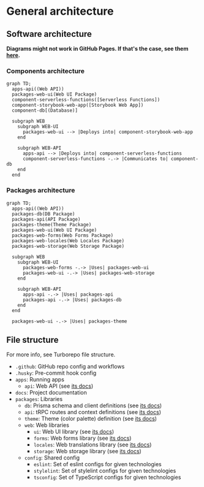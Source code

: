 # General architecture

## Software architecture

**Diagrams might not work in GitHub Pages. If that's the case, see them
[here](https://github.com/Rock-n-Prog/static-ts-monorepo-starter-pack/blob/main/docs/architecture/general.md).**

### Components architecture

```mermaid
graph TD;
  apps-api((Web API))
  packages-web-ui(Web UI Package)
  component-serverless-functions([Serverless Functions])
  component-storybook-web-app([Storybook Web App])
  component-db[(Database)]

  subgraph WEB
    subgraph WEB-UI
      packages-web-ui --> |Deploys into| component-storybook-web-app
    end

    subgraph WEB-API
      apps-api --> |Deploys into| component-serverless-functions
      component-serverless-functions -.-> |Communicates to| component-db
    end
  end
```

### Packages architecture

```mermaid
graph TD;
  apps-api((Web API))
  packages-db(DB Package)
  packages-api(API Package)
  packages-theme(Theme Package)
  packages-web-ui(Web UI Package)
  packages-web-forms(Web Forms Package)
  packages-web-locales(Web Locales Package)
  packages-web-storage(Web Storage Package)

  subgraph WEB
    subgraph WEB-UI
      packages-web-forms -.-> |Uses| packages-web-ui
      packages-web-ui -.-> |Uses| packages-web-storage
    end

    subgraph WEB-API
      apps-api -.-> |Uses| packages-api
      packages-api -.-> |Uses| packages-db
    end
  end

  packages-web-ui -.-> |Uses| packages-theme
```

## File structure

For more info, see Turborepo file structure.

- `.github`: GitHub repo config and workflows
- `.husky`: Pre-commit hook config
- `apps`: Running apps
  - `api`: Web API (see [its docs](./apps/api.md))
- `docs`: Project documentation
- `packages`: Libraries
  - `db`: Prisma schema and client definitions (see [its docs](./packages/db.md))
  - `api`: tRPC routes and context definitions (see [its docs](./packages/api.md))
  - `theme`: Theme (color palette) definition (see [its docs](./packages/theme.md))
  - `web`: Web libraries
    - `ui`: Web UI library (see [its docs](packages/web/ui.md))
    - `forms`: Web forms library (see [its docs](./packages/web/forms.md))
    - `locales`: Web translations library (see [its docs](./packages/web/locale.md))
    - `storage`: Web storage library (see [its docs](./packages/web/storage.md))
  - `config`: Shared config
    - `eslint`: Set of eslint configs for given technologies
    - `stylelint`: Set of stylelint configs for given technologies
    - `tsconfig`: Set of TypeScript configs for given technologies
